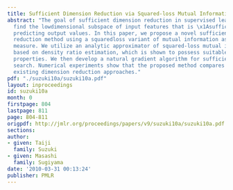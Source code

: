 ```yaml
---
title: Sufficient Dimension Reduction via Squared-loss Mutual Information Estimation
abstract: "The goal of sufficient dimension reduction in supervised learning is to
  find the lowdimensional subspace of input features that is \x1Asufficient\x1A for
  predicting output values. In this paper, we propose a novel sufficient dimension
  reduction method using a squaredloss variant of mutual information as a dependency
  measure. We utilize an analytic approximator of squared-loss mutual information
  based on density ratio estimation, which is shown to possess suitable convergence
  properties. We then develop a natural gradient algorithm for sufficient subspace
  search. Numerical experiments show that the proposed method compares favorably with
  existing dimension reduction approaches."
pdf: "./suzuki10a/suzuki10a.pdf"
layout: inproceedings
id: suzuki10a
month: 0
firstpage: 804
lastpage: 811
page: 804-811
origpdf: http://jmlr.org/proceedings/papers/v9/suzuki10a/suzuki10a.pdf
sections: 
author:
- given: Taiji
  family: Suzuki
- given: Masashi
  family: Sugiyama
date: '2010-03-31 00:13:24'
publisher: PMLR
---
```


